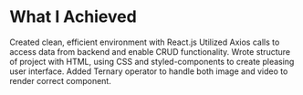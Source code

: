 # What I Achieved
Created clean, efficient environment with React.js 
Utilized Axios calls to access data from backend and enable CRUD functionality. 
Wrote structure of project with HTML, using CSS and styled-components to create pleasing user interface.
Added Ternary operator to handle both image and video to render correct component.
